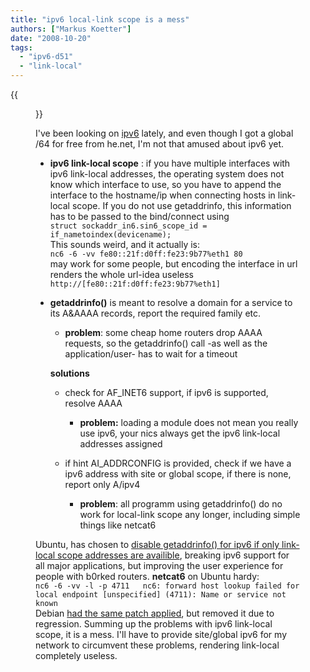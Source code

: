 ```yaml
---
title: "ipv6 local-link scope is a mess"
authors: ["Markus Koetter"]
date: "2008-10-20"
tags: 
  - "ipv6-d51"
  - "link-local"
---
```

{{<figure src="images/banner.png" alt="Banner" width="50%">}}

I've been looking on [ipv6](http://en.wikipedia.org/wiki/IPv6) lately, and even though I got a global /64 for free from he.net, I'm not that amused about ipv6 yet.

  

  
- **ipv6 link-local scope** : if you have multiple interfaces with ipv6 link-local addresses, the operating system does not know which interface to use, so you have to append the interface to the hostname/ip when connecting hosts in link-local scope. If you do not use getaddrinfo, this information has to be passed to the bind/connect using  
    `struct sockaddr_in6.sin6_scope_id = if_nametoindex(devicename);`  
    This sounds weird, and it actually is:  
    `nc6 -6 -vv fe80::21f:d0ff:fe23:9b77%eth1 80`  
    may work for some people, but encoding the interface in url renders the whole url-idea useless  
    `http://[fe80::21f:d0ff:fe23:9b77%eth1]`
  
- **getaddrinfo()** is meant to resolve a domain for a service to its A&AAAA records, report the required family etc.   
    
      
    - **problem**: some cheap home routers drop AAAA requests, so the getaddrinfo() call -as well as the application/user- has to wait for a timeout
      
    
      
    **solutions**  
    
      
    - check for AF\_INET6 support, if ipv6 is supported, resolve AAAA   
        
          
        - **problem:** loading a module does not mean you really use ipv6, your nics always get the ipv6 link-local addresses assigned
          
        
          
        
      
    - if hint AI\_ADDRCONFIG is provided, check if we have a ipv6 address with site or global scope, if there is none, report only A/ipv4   
        
          
        - **problem**: all programm using getaddrinfo() do no work for local-link scope any longer, including simple things like netcat6
          
        
          
        
      
    
      
    
  

  

Ubuntu, has chosen to [disable getaddrinfo() for ipv6 if only link-local scope addresses are availible](https://bugs.launchpad.net/ubuntu/+source/netcfg/+bug/24828), breaking ipv6 support for all major applications, but improving the user experience for people with b0rked routers. **netcat6** on Ubuntu hardy:  
`nc6 -6 -vv -l -p 4711  
nc6: forward host lookup failed for local endpoint [unspecified] (4711): Name or service not known  
`  
Debian [had the same patch applied](http://bugs.debian.org/cgi-bin/bugreport.cgi?bug=435646), but removed it due to regression. Summing up the problems with ipv6 link-local scope, it is a mess. I'll have to provide site/global ipv6 for my network to circumvent these problems, rendering link-local completely useless.
